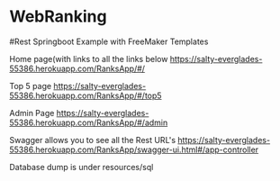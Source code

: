 
# WebRanking
#Rest Springboot Example with FreeMaker Templates

Home page(with links to all the links below
https://salty-everglades-55386.herokuapp.com/RanksApp/#/

Top 5 page
https://salty-everglades-55386.herokuapp.com/RanksApp/#/top5

Admin Page
https://salty-everglades-55386.herokuapp.com/RanksApp/#/admin

Swagger allows you to see all the Rest URL's
https://salty-everglades-55386.herokuapp.com/RanksApp/swagger-ui.html#/app-controller



Database dump is under resources/sql






